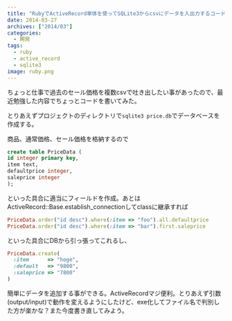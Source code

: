 ```yaml
---
title: "RubyでActiveRecord単体を使ってSQLite3からcsvにデータを入出力するコードを書いてみた"
date: 2014-03-27
archives: ["2014/03"]
categories:
  - 開発
tags:
  - ruby
  - active_record
  - sqlite3
image: ruby.png
---
```

ちょっと仕事で過去のセール価格を複数csvで吐き出したい事があったので、最近勉強した内容でちょっとコードを書いてみた。

<!--more-->

とりあえずプロジェクトのディレクトリで`sqlite3 price.db`でデータベースを作成する。

商品、通常価格、セール価格を格納するので

```sql
create table PriceData (
id integer primary key,
item text,
defaultprice integer,
saleprice integer
);
```

といった具合に適当にフィールドを作成。あとはActiveRecord::Base.establish_connectionしてclassに継承すれば

```ruby
PriceData.order("id desc").where(:item => "foo").all.defaultprice
PriceData.order("id desc").where(:item => "bar").first.saleprice
```

といった具合にDBから引っ張ってこれるし、

```ruby
PriceData.create(
  :item      => "hoge",
  :default   => "9800",
  :saleprice => "7800"
)
```

簡単にデータを追加する事ができる。ActiveRecordマジ便利。とりあえず引数(output/input)で動作を変えるようにしたけど、exe化してファイル名で判別した方が楽かな？また今度書き直してみよう。
